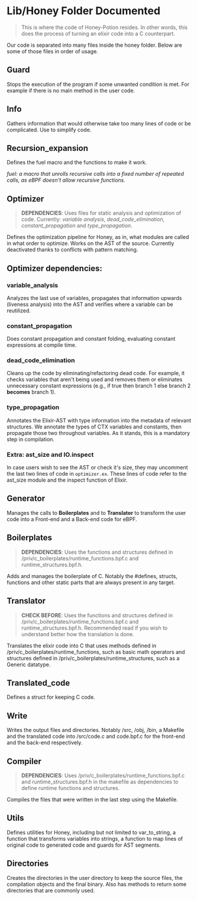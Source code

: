 # Lib/Honey Folder Documented

> This is where the code of Honey-Potion resides. In other words, this does the process of turning an elixir code into a C counterpart.

Our code is separated into many files inside the honey folder. Below are some of those files in order of usage.

## Guard 

Stops the execution of the program if some unwanted condition is met. For example if there is no main method in the user code.

## Info

Gathers information that would otherwise take too many lines of code or be complicated. Use to simplify code.

## Recursion_expansion

Defines the fuel macro and the functions to make it work.

_fuel: a macro that unrolls recursive calls into a fixed number of repeated calls, as eBPF doesn't allow recursive functions._

## Optimizer

> **DEPENDENCIES**: Uses files for static analysis and optimization of code. Currently: *variable analysis*, *dead_code_elimination*, *constant_propagation* and *type_propagation*.

Defines the optimization pipeline for Honey, as in, what modules are called in what order to optimize. Works on the AST of the source. Currently deactivated thanks to conflicts with pattern matching.

## Optimizer dependencies:

### variable_analysis

Analyzes the last use of variables, propagates that information upwards (liveness analysis) into the AST and verifies where a variable can be reutilized.

### constant_propagation

Does constant propagation and constant folding, evaluating constant expressions at compile time.

### dead_code_elimination

Cleans up the code by eliminating/refactoring dead code. For example, it checks variables that aren't being used and removes them or eliminates unnecessary constant expressions (e.g., if true then branch 1 else branch 2 **becomes** branch 1). 

### type_propagation

Annotates the Elixir-AST with type information into the metadata of relevant structures. We annotate the types of CTX variables and constants, then propagate those two throughout variables. As it stands, this is a mandatory step in compilation.

### Extra: ast_size and IO.inspect

In case users wish to see the AST or check it's size, they may uncomment the last two lines of code in `optimizer.ex`. These lines of code refer to the ast_size module and the inspect function of Elixir.

## Generator

Manages the calls to **Boilerplates** and to **Translator** to transform the user code into a Front-end and a Back-end code for eBPF. 

## Boilerplates

> **DEPENDENCIES**: Uses the functions and structures defined in /priv/c_boilerplates/runtime_functions.bpf.c and runtime_structures.bpf.h.

Adds and manages the boilerplate of C. Notably the #defines, structs, functions and other static parts that are always present in any target. 

## Translator

> **CHECK BEFORE**: Uses the functions and structures defined in /priv/c_boilerplates/runtime_functions.bpf.c and runtime_structures.bpf.h. Recommended read if you wish to understand better how the translation is done.

Translates the elixir code into C that uses methods defined in /priv/c_boilerplates/runtime_functions, such as basic math operators and structures defined in /priv/c_boilerplates/runtime_structures, such as a Generic datatype.

## Translated_code

Defines a struct for keeping C code.

## Write

Writes the output files and directories. Notably /src, /obj, /bin, a Makefile and the translated code into /src/code.c and code.bpf.c for the front-end and the back-end respectively.

## Compiler

> **DEPENDENCIES**: Uses /priv/c_boilerplates/runtime_functions.bpf.c and runtime_structures.bpf.h in the makefile as dependencies to define runtime functions and structures.

Compiles the files that were written in the last step using the Makefile. 

## Utils

Defines utilities for Honey, including but not limited to var_to_string, a function that transforms variables into strings, a function to map lines of original code to generated code and guards for AST segments.

## Directories

Creates the directories in the user directory to keep the source files, the compilation objects and the final binary. Also has methods to return some directories that are commonly used. 

